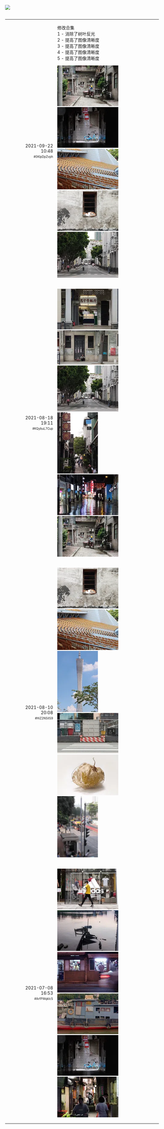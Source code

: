 ![](src/cover.webp)

<table width="100%" border="0" cellpadding="30" cellspacing="0" bgcolor="transparent" align="left" frame="void">

<tr data-timestamp="1632278905.536849" data-id="0KlpDpZvph">
<td width="150" align="right">2021-09-22<br>10:48<br><sup><sub>#0KlpDpZvph</sub></sup></td>
<td><p>
修改合集<br>
1 - 消除了树叶反光<br>
2 - 提高了图像清晰度<br>
3 - 提高了图像清晰度<br>
4 - 提高了图像清晰度<br>
5 - 提高了图像清晰度</p><p>
<a href="src/eG8p8ZdmRr.jpg?raw=true"><img src="thumbnail/eG8p8ZdmRr_large.webp"></a>
<a href="src/YPYdSMFAHx.jpg?raw=true"><img src="thumbnail/YPYdSMFAHx_large.webp"></a>
<a href="src/0mVryGUZtk.jpg?raw=true"><img src="thumbnail/0mVryGUZtk_large.webp"></a>
<a href="src/wMq5eZLI9J.jpg?raw=true"><img src="thumbnail/wMq5eZLI9J_large.webp"></a>
<a href="src/ixaVLbaHXi.jpg?raw=true"><img src="thumbnail/ixaVLbaHXi_large.webp"></a></p>
</td><!-- ITEM-END -->
</tr>

<tr data-timestamp="1629285109.429067" data-id="KQybuL7Cup">
<td width="150" align="right">2021-08-18<br>19:11<br><sup><sub>#KQybuL7Cup</sub></sup></td>
<td><p>
<a href="src/UooJOHJA4J.jpg?raw=true"><img src="thumbnail/UooJOHJA4J_large.webp"></a>
<a href="src/ikZwqma1HJ.jpg?raw=true"><img src="thumbnail/ikZwqma1HJ_large.webp"></a>
<a href="src/OMDqCm2InH.jpg?raw=true"><img src="thumbnail/OMDqCm2InH_large.webp"></a>
<a href="src/0AIbp21Lqe.jpg?raw=true"><img src="thumbnail/0AIbp21Lqe_large.webp"></a>
<a href="src/0mTI1xOJte.jpg?raw=true"><img src="thumbnail/0mTI1xOJte_large.webp"></a>
<a href="src/2HHFBfAe9m.jpg?raw=true"><img src="thumbnail/2HHFBfAe9m_large.webp"></a></p>
</td><!-- ITEM-END -->
</tr>

<tr data-timestamp="1628597333.786822" data-id="HiZ2N5lI59">
<td width="150" align="right">2021-08-10<br>20:08<br><sup><sub>#HiZ2N5lI59</sub></sup></td>
<td><p>
<a href="src/eOmUDOIbwE.jpg?raw=true"><img src="thumbnail/eOmUDOIbwE_large.webp"></a>
<a href="src/Ogt3L50cdy.jpg?raw=true"><img src="thumbnail/Ogt3L50cdy_large.webp"></a>
<a href="src/22a5ytpjuL.jpg?raw=true"><img src="thumbnail/22a5ytpjuL_large.webp"></a>
<a href="src/mCTtUkwTiK.jpg?raw=true"><img src="thumbnail/mCTtUkwTiK_large.webp"></a>
<a href="src/k4tmMKk7S5.jpg?raw=true"><img src="thumbnail/k4tmMKk7S5_large.webp"></a>
<a href="src/oGPy27WOid.jpg?raw=true"><img src="thumbnail/oGPy27WOid_large.webp"></a></p>
</td><!-- ITEM-END -->
</tr>

<tr data-timestamp="1625734416.561211" data-id="ArfPWqkIc5">
<td width="150" align="right">2021-07-08<br>16:53<br><sup><sub>#ArfPWqkIc5</sub></sup></td>
<td><p>
<a href="src/U9qC26I7Ea.jpg?raw=true"><img src="thumbnail/U9qC26I7Ea_large.webp"></a>
<a href="src/K5hpcvUE1e.jpg?raw=true"><img src="thumbnail/K5hpcvUE1e_large.webp"></a>
<a href="src/eVlMfRjctD.jpg?raw=true"><img src="thumbnail/eVlMfRjctD_large.webp"></a>
<a href="src/8oeWwiBeUx.jpg?raw=true"><img src="thumbnail/8oeWwiBeUx_large.webp"></a>
<a href="src/40n0CwYfMc.jpg?raw=true"><img src="thumbnail/40n0CwYfMc_large.webp"></a>
<a href="src/46ekJ9LIfJ.jpg?raw=true"><img src="thumbnail/46ekJ9LIfJ_large.webp"></a></p>
</td><!-- ITEM-END -->
</tr>


</table><!-- IDLERY-END -->